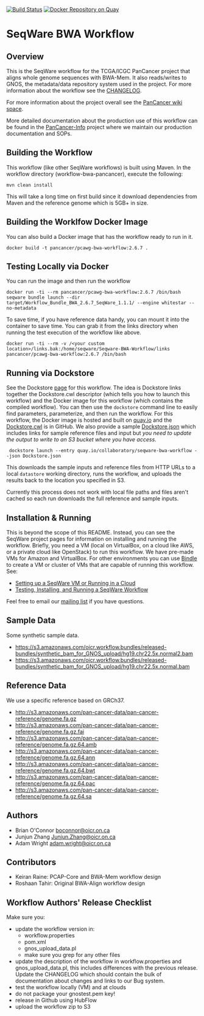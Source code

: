 [![Build Status](https://travis-ci.org/ICGC-TCGA-PanCancer/Seqware-BWA-Workflow.svg?branch=develop)](https://travis-ci.org/ICGC-TCGA-PanCancer/Seqware-BWA-Workflow)
[![Docker Repository on Quay](https://quay.io/repository/collaboratory/seqware-bwa-workflow/status "Docker Repository on Quay")](https://quay.io/repository/collaboratory/seqware-bwa-workflow)

# SeqWare BWA Workflow

## Overview

This is the SeqWare workflow for the TCGA/ICGC PanCancer project that aligns
whole genome sequences with BWA-Mem.  It also reads/writes to GNOS, the metadata/data
repository system used in the project.
For more information about the workflow see the [CHANGELOG](CHANGELOG.md).

For more information about the project overall see the
[PanCancer wiki space](https://wiki.oicr.on.ca/display/PANCANCER/PANCANCER+Home).

More detailed documentation about the production use of this workflow can be
found in the [PanCancer-Info](https://github.com/ICGC-TCGA-PanCancer/pancancer-info)
project where we maintain our production documentation and SOPs.

## Building the Workflow

This workflow (like other SeqWare workflows) is built using Maven.  In the
workflow directory (workflow-bwa-pancancer), execute the following:

    mvn clean install

This will take a long time on first build since it download dependencies from Maven
and the reference genome which is 5GB+ in size.

## Building the Worklfow Docker Image

You can also build a Docker image that has the workflow ready to run in it.

    docker build -t pancancer/pcawg-bwa-workflow:2.6.7 .

## Testing Locally via Docker

You can run the image and then run the workflow

    docker run -ti --rm pancancer/pcawg-bwa-workflow:2.6.7 /bin/bash
    seqware bundle launch --dir target/Workflow_Bundle_BWA_2.6.7_SeqWare_1.1.1/ --engine whitestar --no-metadata

To save time, if you have reference data handy, you can mount it into the container to save time. You can grab it from the links directory when running the test execution of the workflow like above.  

    docker run -ti --rm -v /<your custom location>/links.bak:/home/seqware/Seqware-BWA-Workflow/links  pancancer/pcawg-bwa-workflow:2.6.7 /bin/bash

## Running via Dockstore

See the Dockstore [page](https://www.dockstore.org/containers/quay.io/collaboratory/seqware-bwa-workflow) for this
 workflow.  The idea is Dockstore links together the Dockstore.cwl descriptor (which tells you how to launch this workflow)
 and the Docker image for this workflow (which contains the compiled workflow).  You can then use the `dockstore` command
 line to easily find parameters, parameterize, and then run the workflow. For this workflow, the Docker image is hosted
 and built on [quay.io](https://quay.io/repository/collaboratory/seqware-bwa-workflow) and the [Dockstore.cwl](Dockstore.cwl)
 is in GitHub.  We also provide a sample [Dockstore.json](Dockstore.json) which includes links for sample reference files
 and input but *you need to update the output to write to an S3 bucket where you have access*.

     dockstore launch --entry quay.io/collaboratory/seqware-bwa-workflow --json Dockstore.json

This downloads the sample inputs and reference files from HTTP URLs to a local `datastore` working directory, runs the
workflow, and uploads the results back to the location you specified in S3.

Currently this process does not work with local file paths and files aren't cached so each run downloads the full reference and
sample inputs.

## Installation & Running

This is beyond the scope of this README.  Instead, you can see the SeqWare project pages for information on installing and running the workflow.  Briefly, you need a VM (local on VirtualBox, on a cloud like AWS, or a private cloud like OpenStack) to run this workflow.  We have pre-made VMs for Amazon and VirtualBox.  For other environments you can use [Bindle](https://github.com/CloudBindle/Bindle) to create a VM or cluster of VMs that are capable of running this workflow. See:

* [Setting up a SeqWare VM or Running in a Cloud](http://seqware.github.io/docs/2-installation/)
* [Testing, Installing, and Running a SeqWare Workflow](http://seqware.github.io/docs/3-getting-started/)

Feel free to email our [mailing list](http://seqware.github.io/community/) if you have questions.

## Sample Data

Some synthetic sample data.

* https://s3.amazonaws.com/oicr.workflow.bundles/released-bundles/synthetic_bam_for_GNOS_upload/hg19.chr22.5x.normal2.bam
* https://s3.amazonaws.com/oicr.workflow.bundles/released-bundles/synthetic_bam_for_GNOS_upload/hg19.chr22.5x.normal.bam

## Reference Data

We use a specific reference based on GRCh37.

* http://s3.amazonaws.com/pan-cancer-data/pan-cancer-reference/genome.fa.gz
* http://s3.amazonaws.com/pan-cancer-data/pan-cancer-reference/genome.fa.gz.fai
* http://s3.amazonaws.com/pan-cancer-data/pan-cancer-reference/genome.fa.gz.64.amb
* http://s3.amazonaws.com/pan-cancer-data/pan-cancer-reference/genome.fa.gz.64.ann
* http://s3.amazonaws.com/pan-cancer-data/pan-cancer-reference/genome.fa.gz.64.bwt
* http://s3.amazonaws.com/pan-cancer-data/pan-cancer-reference/genome.fa.gz.64.pac
* http://s3.amazonaws.com/pan-cancer-data/pan-cancer-reference/genome.fa.gz.64.sa

## Authors

* Brian O'Connor <boconnor@oicr.on.ca>
* Junjun Zhang <Junjun.Zhang@oicr.on.ca>
* Adam Wright <adam.wright@oicr.on.ca>

## Contributors

* Keiran Raine: PCAP-Core and BWA-Mem workflow design
* Roshaan Tahir: Original BWA-Align workflow design

## Workflow Authors' Release Checklist

Make sure you:

* update the workflow version in:
    * workflow.properties
    * pom.xml
    * gnos\_upload\_data.pl
    * make sure you grep for any other files
* update the description of the workflow in workflow.properties and gnos\_upload\_data.pl, this includes differences with the previous release. Update the CHANGELOG which should contain the bulk of documentation about changes and links to our Bug system.
* test the workflow locally (VM) and at clouds
* do not package your gnostest.pem key!
* release in Github using HubFlow
* upload the workflow zip to S3
